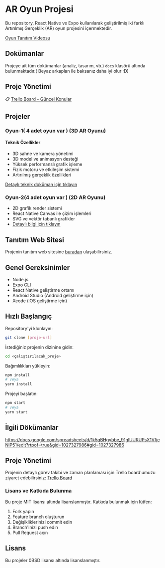 # AR Oyun Projesi

Bu repository, React Native ve Expo kullanılarak geliştirilmiş iki farklı Artırılmış Gerçeklik (AR) oyun projesini içermektedir.

 [Oyun Tanıtım Videosu](https://youtube.com/shorts/yuTmxGDcQ-A?feature=share)

## Dokümanlar
Projeye ait tüm dokümanlar (analiz, tasarım, vb.) `docs` klasörü altında bulunmaktadır.( Beyaz arkaplan ile baksanız daha iyi olur :D)

## Proje Yönetimi
📋 [Trello Board - Güncel Konular](https://trello.com/b/Rq6sW60f/guncelkonular)

## Projeler

###  Oyun-1( 4 adet oyun var )  (3D AR Oyunu)

#### Teknik Özellikler
- 3D sahne ve kamera yönetimi
- 3D model ve animasyon desteği
- Yüksek performanslı grafik işleme
- Fizik motoru ve etkileşim sistemi
- Artırılmış gerçeklik özellikleri

[Detaylı teknik doküman için tıklayın](./docs/technical/threejs-system.md)

###  Oyun-2(4 adet oyun var )  (2D AR Oyunu)
- 2D grafik render sistemi
- React Native Canvas ile çizim işlemleri
- SVG ve vektör tabanlı grafikler
- [Detaylı bilgi için tıklayın](./oyun-2/README.md)

## Tanıtım Web Sitesi
Projenin tanıtım web sitesine [buradan](https://kurtaranberat.github.io/AR/) ulaşabilirsiniz.

## Genel Gereksinimler

- Node.js
- Expo CLI
- React Native geliştirme ortamı
- Android Studio (Android geliştirme için)
- Xcode (iOS geliştirme için)

## Hızlı Başlangıç

 Repository'yi klonlayın:
```bash
git clone [proje-url]
```

 İstediğiniz projenin dizinine gidin:
```bash
cd <çalıştırılacak_proje>
```

 Bağımlılıkları yükleyin:
```bash
npm install
# veya
yarn install
```

 Projeyi başlatın:
```bash
npm start
# veya
yarn start
```
## İlgili Dökümanlar 
https://docs.google.com/spreadsheets/d/1k5qBHgybbe_91glUURUPsX1VfjeNIP51/edit?rtpof=true&gid=1027327986#gid=1027327986

## Proje Yönetimi

Projenin detaylı görev takibi ve zaman planlaması için Trello board'umuzu ziyaret edebilirsiniz:
[Trello Board](https://trello.com/b/Rq6sW60f/guncelkonular)

###  Lisans ve Katkıda Bulunma

Bu proje MIT lisansı altında lisanslanmıştır. Katkıda bulunmak için lütfen:
1. Fork yapın
2. Feature branch oluşturun
3. Değişikliklerinizi commit edin
4. Branch'inizi push edin
5. Pull Request açın

## Lisans

Bu projeler 0BSD lisansı altında lisanslanmıştır.
